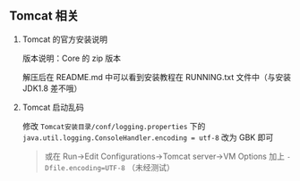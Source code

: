 ## Tomcat 相关
1. Tomcat 的官方安装说明

    版本说明：Core 的 zip 版本
    
    解压后在 README.md 中可以看到安装教程在 RUNNING.txt 文件中（与安装 JDK1.8 差不哦）

1. Tomcat 启动乱码

    修改 `Tomcat安装目录/conf/logging.properties` 下的  `java.util.logging.ConsoleHandler.encoding = utf-8` 改为 GBK 即可
    > 或在 Run->Edit Configurations->Tomcat server->VM Options 加上 `-Dfile.encoding=UTF-8` （未经测试）